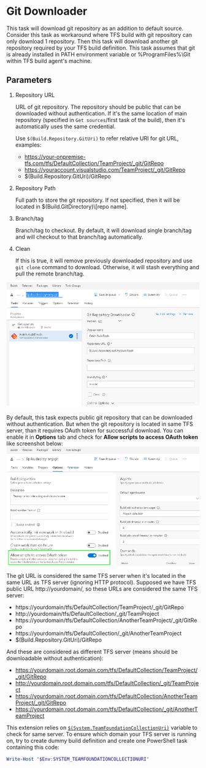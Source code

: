 # Git Downloader

This task will download git repository as an addition to default source. Consider this task as workaround where TFS build with git repository can only download 1 repository. Then this task will download another git repository required by your TFS build definition. This task assumes that git is already installed in PATH environment variable or %ProgramFiles%\\Git within TFS build agent's machine.

## Parameters

1.  Repository URL

    URL of git repository. The repository should be public that can be downloaded without authentication. If it's the same location of main repository (specified in `Get sources`/first task of the build), then it's automatically uses the same credential.

    Use `$(Build.Repository.GitUri)` to refer relative URI for git URL, examples:
    -   https://your-onpremise-tfs.com/tfs/DefaultCollection/TeamProject/_git/GitRepo
    -   https://youraccount.visualstudio.com/TeamProject/_git/GitRepo
    -   $(Build.Repository.GitUri)/GitRepo

2.  Repository Path

    Full path to store the git repository. If not specified, then it will be located in $(Build.GitDirectory)\\[repo name].

3.  Branch/tag

    Branch/tag to checkout. By default, it will download single branch/tag and will checkout to that branch/tag automatically.

4.  Clean

    If this is true, it will remove previously downloaded repository and use `git clone` command to download. Otherwise, it will stash everything and pull the remote branch/tag.

![screenshot](images/task.jpg "Task")

By default, this task expects public git repository that can be downloaded without authentication. But when the git repository is located in same TFS server, than it requires OAuth token for successful download. You can enable it in **Options** tab and check for **Allow scripts to access OAuth token** like screenshot below:
![enable OAuth token](images/enable_oauth_token.jpg "Options")

The git URL is considered the same TFS server when it's located in the same URL as TFS server (ignoring HTTP protocol). Supposed we have TFS public URL http://yourdomain/, so these URLs are considered the same TFS server:

- https://yourdomain/tfs/DefaultCollection/TeamProject/_git/GitRepo
- http://yourdomain/tfs/DefaultCollection/_git/TeamProject
- https://yourdomain/tfs/DefaultCollection/AnotherTeamProject/_git/GitRepo
- https://yourdomain/tfs/DefaultCollection/_git/AnotherTeamProject
- $(Build.Repository.GitUri)/GitRepo

And these are considered as different TFS server (means should be downloadable without authentication):

- https://yourdomain.root.domain.com/tfs/DefaultCollection/TeamProject/_git/GitRepo
- http://yourdomain.root.domain.com/tfs/DefaultCollection/_git/TeamProject
- https://yourdomain.root.domain.com/tfs/DefaultCollection/AnotherTeamProject/_git/GitRepo
- https://yourdomain.root.domain.com/tfs/DefaultCollection/_git/AnotherTeamProject

This extension relies on [`$(System.TeamFoundationCollectionUri)`](
https://docs.microsoft.com/en-us/vsts/build-release/concepts/definitions/build/variables#systemteamfoundationcollectionuri) variable to check for same server. To ensure which domain your TFS server is running on, try to create dummy build definition and create one PowerShell task containing this code: 
```PowerShell
Write-Host "$Env:SYSTEM_TEAMFOUNDATIONCOLLECTIONURI"
```